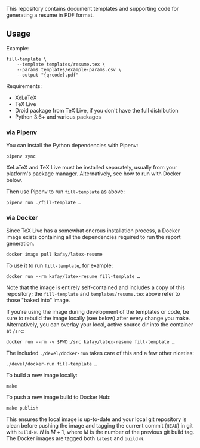 This repository contains document templates and supporting code for generating
a resume in PDF format.

## Usage

Example:

    fill-template \
        --template templates/resume.tex \
        --params templates/example-params.csv \
        --output "{qrcode}.pdf"

Requirements:

  * XeLaTeX
  * TeX Live
  * Droid package from TeX Live, if you don't have the full distribution
  * Python 3.6+ and various packages

### via Pipenv

You can install the Python dependencies with Pipenv:

    pipenv sync

XeLaTeX and TeX Live must be installed separately, usually from your platform's
package manager.  Alternatively, see how to run with Docker below.

Then use Pipenv to run `fill-template` as above:

    pipenv run ./fill-template …

### via Docker

Since TeX Live has a somewhat onerous installation process, a Docker image
exists containing all the dependencies required to run the report generation.

    docker image pull kafay/latex-resume

To use it to run `fill-template`, for example:

    docker run --rm kafay/latex-resume fill-template …

Note that the image is entirely self-contained and includes a copy of this
repository; the `fill-template` and `templates/resume.tex` above refer to those
"baked into" image.

If you're using the image during development of the templates or code, be sure
to rebuild the image locally (see below) after every change you make.
Alternatively, you can overlay your local, active source dir into the container
at `/src`:

    docker run --rm -v $PWD:/src kafay/latex-resume fill-template …

The included `./devel/docker-run` takes care of this and a few other niceties:

    ./devel/docker-run fill-template …

To build a new image locally:

    make

To push a new image build to Docker Hub:

    make publish

This ensures the local image is up-to-date and your local git repository is
clean before pushing the image and tagging the current commit (`HEAD`) in git
with `build-N`.  _N_ is _M_ + 1, where _M_ is the number of the previous git
build tag.  The Docker images are tagged both `latest` and `build-N`.
